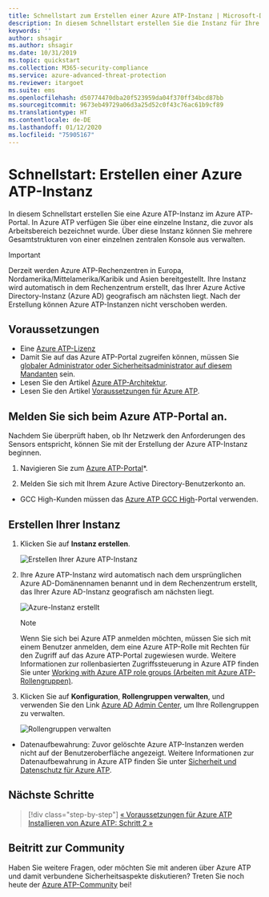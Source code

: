 ```yaml
---
title: Schnellstart zum Erstellen einer Azure ATP-Instanz | Microsoft-Dokumentation
description: In diesem Schnellstart erstellen Sie die Instanz für Ihre Azure ATP-Bereitstellung. Dabei handelt es sich um den ersten Schritt für die Installation von Azure ATP.
keywords: ''
author: shsagir
ms.author: shsagir
ms.date: 10/31/2019
ms.topic: quickstart
ms.collection: M365-security-compliance
ms.service: azure-advanced-threat-protection
ms.reviewer: itargoet
ms.suite: ems
ms.openlocfilehash: d50774470dba20f523959da04f370ff34bcd87bb
ms.sourcegitcommit: 9673eb49729a06d3a25d52c0f43c76ac61b9cf89
ms.translationtype: HT
ms.contentlocale: de-DE
ms.lasthandoff: 01/12/2020
ms.locfileid: "75905167"
---
```

# <a name="quickstart-create-your-azure-atp-instance"></a>Schnellstart: Erstellen einer Azure ATP-Instanz

In diesem Schnellstart erstellen Sie eine Azure ATP-Instanz im Azure ATP-Portal. In Azure ATP verfügen Sie über eine einzelne Instanz, die zuvor als Arbeitsbereich bezeichnet wurde. Über diese Instanz können Sie mehrere Gesamtstrukturen von einer einzelnen zentralen Konsole aus verwalten.

> [!IMPORTANT]
> Derzeit werden Azure ATP-Rechenzentren in Europa, Nordamerika/Mittelamerika/Karibik und Asien bereitgestellt. Ihre Instanz wird automatisch in dem Rechenzentrum erstellt, das Ihrer Azure Active Directory-Instanz (Azure AD) geografisch am nächsten liegt. Nach der Erstellung können Azure ATP-Instanzen nicht verschoben werden.

## <a name="prerequisites"></a>Voraussetzungen

- Eine [Azure ATP-Lizenz](atp-technical-faq.md#licensing-and-privacy)
- Damit Sie auf das Azure ATP-Portal zugreifen können, müssen Sie [globaler Administrator oder Sicherheitsadministrator auf diesem Mandanten](https://docs.microsoft.com/azure/active-directory/users-groups-roles/directory-assign-admin-roles#available-roles) sein.
- Lesen Sie den Artikel [Azure ATP-Architektur](atp-architecture.md).
- Lesen Sie den Artikel [Voraussetzungen für Azure ATP](atp-prerequisites.md). 

## <a name="sign-in-to-the-azure-atp-portal"></a>Melden Sie sich beim Azure ATP-Portal an.

Nachdem Sie überprüft haben, ob Ihr Netzwerk den Anforderungen des Sensors entspricht, können Sie mit der Erstellung der Azure ATP-Instanz beginnen.

1. Navigieren Sie zum [Azure ATP-Portal](https://portal.atp.azure.com)*.

2. Melden Sie sich mit Ihrem Azure Active Directory-Benutzerkonto an.

* GCC High-Kunden müssen das [Azure ATP GCC High](http://portal.atp.azure.us)-Portal verwenden.  

## <a name="create-your-instance"></a>Erstellen Ihrer Instanz

1. Klicken Sie auf **Instanz erstellen**. 

    ![Erstellen Ihrer Azure ATP-Instanz](media/create-instance.png)

2. Ihre Azure ATP-Instanz wird automatisch nach dem ursprünglichen Azure AD-Domänennamen benannt und in dem Rechenzentrum erstellt, das Ihrer Azure AD-Instanz geografisch am nächsten liegt. 

    ![Azure-Instanz erstellt](media/instance-created.png)

    > [!NOTE]
    > Wenn Sie sich bei Azure ATP anmelden möchten, müssen Sie sich mit einem Benutzer anmelden, dem eine Azure ATP-Rolle mit Rechten für den Zugriff auf das Azure ATP-Portal zugewiesen wurde. Weitere Informationen zur rollenbasierten Zugriffssteuerung in Azure ATP finden Sie unter [Working with Azure ATP role groups (Arbeiten mit Azure ATP-Rollengruppen)](atp-role-groups.md).
 
3. Klicken Sie auf **Konfiguration**, **Rollengruppen verwalten**, und verwenden Sie den Link [Azure AD Admin Center](https://docs.microsoft.com/azure/active-directory/active-directory-assign-admin-roles-azure-portal), um Ihre Rollengruppen zu verwalten.

    ![Rollengruppen verwalten](media/creation-manage-role-groups.png)

- Datenaufbewahrung: Zuvor gelöschte Azure ATP-Instanzen werden nicht auf der Benutzeroberfläche angezeigt. Weitere Informationen zur Datenaufbewahrung in Azure ATP finden Sie unter [Sicherheit und Datenschutz für Azure ATP](atp-privacy-compliance.md).

## <a name="next-steps"></a>Nächste Schritte

> [!div class="step-by-step"]
> [« Voraussetzungen für Azure ATP](atp-prerequisites.md)
> [Installieren von Azure ATP: Schritt 2 »](install-atp-step2.md)

## <a name="join-the-community"></a>Beitritt zur Community

Haben Sie weitere Fragen, oder möchten Sie mit anderen über Azure ATP und damit verbundene Sicherheitsaspekte diskutieren? Treten Sie noch heute der [Azure ATP-Community](https://aka.ms/azureatpcommunity) bei!

